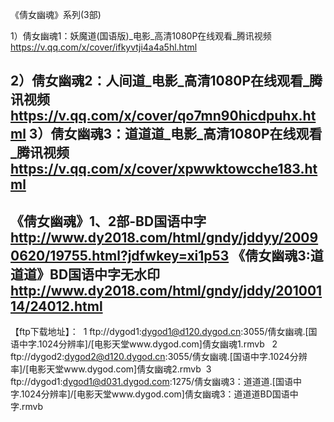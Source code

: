 《倩女幽魂》系列(3部)

1）倩女幽魂1：妖魔道(国语版)_电影_高清1080P在线观看_腾讯视频
https://v.qq.com/x/cover/ifkyvtji4a4a5hl.html

2）倩女幽魂2：人间道_电影_高清1080P在线观看_腾讯视频
https://v.qq.com/x/cover/qo7mn90hicdpuhx.html
3）倩女幽魂3：道道道_电影_高清1080P在线观看_腾讯视频
https://v.qq.com/x/cover/xpwwktowcche183.html
-----
《倩女幽魂》1、2部-BD国语中字
http://www.dy2018.com/html/gndy/jddyy/20090620/19755.html?jdfwkey=xi1p53
《倩女幽魂3:道道道》BD国语中字无水印
http://www.dy2018.com/html/gndy/jddy/20100114/24012.html
----
【ftp下载地址】： 
1
ftp://dygod1:dygod1@d120.dygod.cn:3055/倩女幽魂.[国语中字.1024分辨率]/[电影天堂www.dygod.com]倩女幽魂1.rmvb  
2 
ftp://dygod2:dygod2@d120.dygod.cn:3055/倩女幽魂.[国语中字.1024分辨率]/[电影天堂www.dygod.com]倩女幽魂2.rmvb 
3
ftp://dygod1:dygod1@d031.dygod.com:1275/倩女幽魂3：道道道.[国语中字.1024分辨率]/[电影天堂www.dygod.com]倩女幽魂3：道道道BD国语中字.rmvb  

